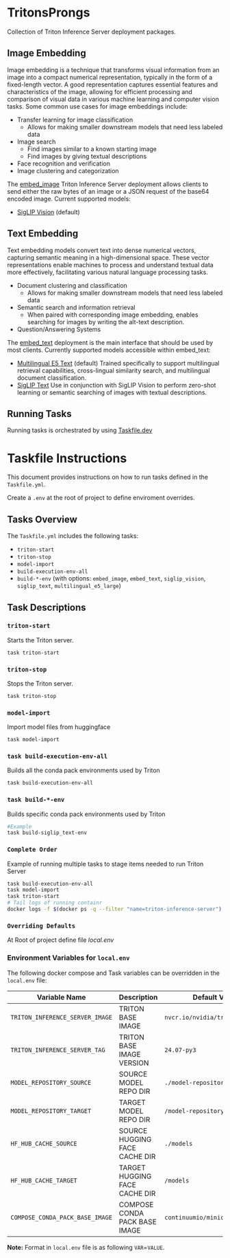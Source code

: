 # TritonsProngs
Collection of Triton Inference Server deployment packages.

## Image Embedding
Image embedding is a technique that transforms visual information from an image into a
compact numerical representation, typically in the form of a fixed-length vector. A
good representation captures essential features and characteristics of the image,
allowing for efficient processing and comparison of visual data in various machine
learning and computer vision tasks. Some common use cases for image embeddings include:

* Transfer learning for image classification
  * Allows for making smaller downstream models that need less labeled data
* Image search
  * Find images similar to a known starting image
  * Find images by giving textual descriptions
* Face recognition and verification
* Image clustering and categorization

The [embed_image](docs/embed_image.md) Triton Inference Server deployment allows
clients to send either the raw bytes of an image or a JSON request of the base64
encoded image. Current supported models:

* [SigLIP Vision](docs/siglip_vision.md) (default)

## Text Embedding
Text embedding models convert text into dense numerical vectors, capturing semantic
meaning in a high-dimensional space. These vector representations enable machines to
process and understand textual data more effectively, facilitating various natural
language processing tasks.

* Document clustering and classification
    * Allows for making smaller downstream models that need less labeled data
* Semantic search and information retrieval
    * When paired with corresponding image embedding, enables searching for images by writing the alt-text description.
* Question/Answering Systems

The [embed_text](docs/embed_text.md) deployment is the main interface that should be
used by most clients. Currently supported models accessible within embed_text:

* [Multilingual E5 Text](docs/multilingual_e5_large.md) (default)
  Trained specifically to support multilingual retrieval capabilities, cross-lingual
  similarity search, and multilingual document classification.
* [SigLIP Text](docs/siglip_text.md)
  Use in conjunction with SigLIP Vision to perform zero-shot learning or semantic
  searching of images with textual descriptions.

## Running Tasks
Running tasks is orchestrated by using [Taskfile.dev](https://taskfile.dev/)

# Taskfile Instructions

This document provides instructions on how to run tasks defined in the `Taskfile.yml`.  

Create a `.env` at the root of project to define enviroment overrides. 

## Tasks Overview

The `Taskfile.yml` includes the following tasks:

- `triton-start`
- `triton-stop`
- `model-import`
- `build-execution-env-all`
- `build-*-env` (with options: `embed_image`, `embed_text`, `siglip_vision`, `siglip_text`, `multilingual_e5_large`)

## Task Descriptions

### `triton-start`

Starts the Triton server.

```sh
task triton-start
```

### `triton-stop`

Stops the Triton server.

```sh
task triton-stop
```

### `model-import`

Import model files from huggingface

```sh
task model-import
```

### `task build-execution-env-all`

Builds all the conda pack environments used by Triton

```sh
task build-execution-env-all
```

### `task build-*-env`

Builds specific conda pack environments used by Triton

```sh
#Example 
task build-siglip_text-env
```

### `Complete Order`

Example of running multiple tasks to stage items needed to run Triton Server

```sh
task build-execution-env-all
task model-import
task triton-start
# Tail logs of running containr
docker logs -f $(docker ps -q --filter "name=triton-inference-server")
```

### `Overriding Defaults`  

At Root of project define file *local.env* 

### Environment Variables for `local.env`

The following docker compose and Task variables can be overridden in the `local.env` file:

| Variable Name     | Description                                                      | Default Value                   |
|-------------------|------------------------------------------------------------------|---------------------------------|
| `TRITON_INFERENCE_SERVER_IMAGE`    | TRITON BASE IMAGE                               | `nvcr.io/nvidia/tritonserver`   |
| `TRITON_INFERENCE_SERVER_TAG`      | TRITON BASE IMAGE VERSION                       | `24.07-py3`                     |
| `MODEL_REPOSITORY_SOURCE`          | SOURCE MODEL REPO DIR                           | `./model-repository`            |
| `MODEL_REPOSITORY_TARGET`          | TARGET MODEL REPO DIR                           | `/model-repository`             |
| `HF_HUB_CACHE_SOURCE`              | SOURCE HUGGING FACE CACHE DIR                   | `./models`                      |
| `HF_HUB_CACHE_TARGET`              | TARGET HUGGING FACE CACHE DIR                   | `/models`                       |
| `COMPOSE_CONDA_PACK_BASE_IMAGE`    | COMPOSE CONDA PACK BASE IMAGE                   | `continuumio/miniconda3:latest` |

**Note:** Format in `local.env` file is as following `VAR`=`VALUE`.
